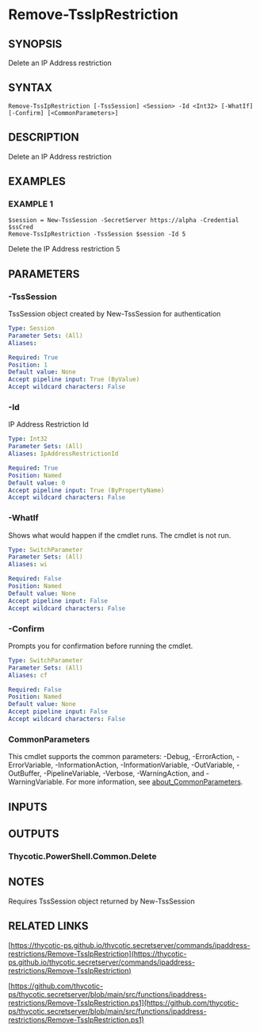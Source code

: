 # Remove-TssIpRestriction

## SYNOPSIS
Delete an IP Address restriction

## SYNTAX

```
Remove-TssIpRestriction [-TssSession] <Session> -Id <Int32> [-WhatIf] [-Confirm] [<CommonParameters>]
```

## DESCRIPTION
Delete an IP Address restriction

## EXAMPLES

### EXAMPLE 1
```
$session = New-TssSession -SecretServer https://alpha -Credential $ssCred
Remove-TssIpRestriction -TssSession $session -Id 5
```

Delete the IP Address restriction 5

## PARAMETERS

### -TssSession
TssSession object created by New-TssSession for authentication

```yaml
Type: Session
Parameter Sets: (All)
Aliases:

Required: True
Position: 1
Default value: None
Accept pipeline input: True (ByValue)
Accept wildcard characters: False
```

### -Id
IP Address Restriction Id

```yaml
Type: Int32
Parameter Sets: (All)
Aliases: IpAddressRestrictionId

Required: True
Position: Named
Default value: 0
Accept pipeline input: True (ByPropertyName)
Accept wildcard characters: False
```

### -WhatIf
Shows what would happen if the cmdlet runs.
The cmdlet is not run.

```yaml
Type: SwitchParameter
Parameter Sets: (All)
Aliases: wi

Required: False
Position: Named
Default value: None
Accept pipeline input: False
Accept wildcard characters: False
```

### -Confirm
Prompts you for confirmation before running the cmdlet.

```yaml
Type: SwitchParameter
Parameter Sets: (All)
Aliases: cf

Required: False
Position: Named
Default value: None
Accept pipeline input: False
Accept wildcard characters: False
```

### CommonParameters
This cmdlet supports the common parameters: -Debug, -ErrorAction, -ErrorVariable, -InformationAction, -InformationVariable, -OutVariable, -OutBuffer, -PipelineVariable, -Verbose, -WarningAction, and -WarningVariable. For more information, see [about_CommonParameters](http://go.microsoft.com/fwlink/?LinkID=113216).

## INPUTS

## OUTPUTS

### Thycotic.PowerShell.Common.Delete
## NOTES
Requires TssSession object returned by New-TssSession

## RELATED LINKS

[https://thycotic-ps.github.io/thycotic.secretserver/commands/ipaddress-restrictions/Remove-TssIpRestriction](https://thycotic-ps.github.io/thycotic.secretserver/commands/ipaddress-restrictions/Remove-TssIpRestriction)

[https://github.com/thycotic-ps/thycotic.secretserver/blob/main/src/functions/ipaddress-restrictions/Remove-TssIpRestriction.ps1](https://github.com/thycotic-ps/thycotic.secretserver/blob/main/src/functions/ipaddress-restrictions/Remove-TssIpRestriction.ps1)


